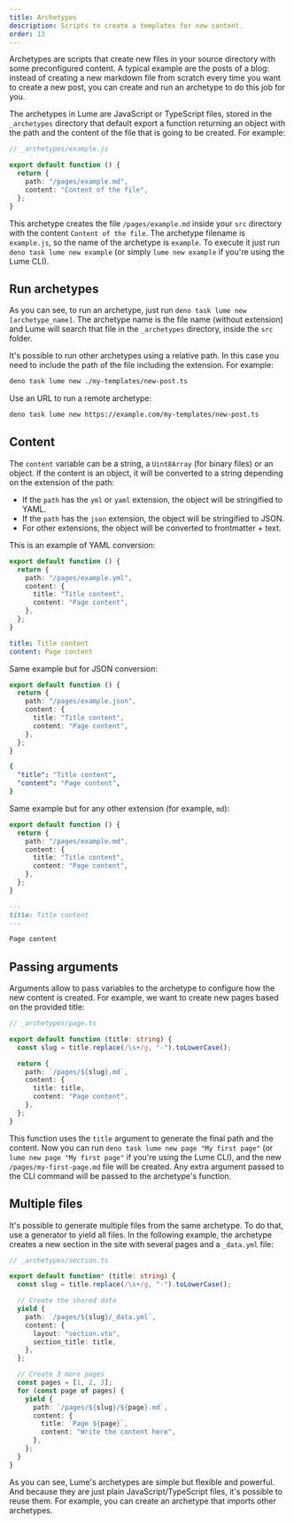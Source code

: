 ```yaml
---
title: Archetypes
description: Scripts to create a templates for new content.
order: 13
---
```


Archetypes are scripts that create new files in your source directory with some
preconfigured content. A typical example are the posts of a blog: instead of
creating a new markdown file from scratch every time you want to create a new
post, you can create and run an archetype to do this job for you.

The archetypes in Lume are JavaScript or TypeScript files, stored in the
`_archetypes` directory that default export a function returning an object with
the path and the content of the file that is going to be created. For example:

```ts
// _archetypes/example.js

export default function () {
  return {
    path: "/pages/example.md",
    content: "Content of the file",
  };
}
```

This archetype creates the file `/pages/example.md` inside your `src` directory
with the content `Content of the file`. The archetype filename is `example.js`,
so the name of the archetype is `example`. To execute it just run
`deno task lume new example` (or simply `lume new example` if you're using the
Lume CLI).

## Run archetypes

As you can see, to run an archetype, just run
`deno task lume new [archetype_name]`. The archetype name is the file name
(without extension) and Lume will search that file in the `_archetypes`
directory, inside the `src` folder.

It's possible to run other archetypes using a relative path. In this case you
need to include the path of the file including the extension. For example:

```sh
deno task lume new ./my-templates/new-post.ts
```

Use an URL to run a remote archetype:

```sh
deno task lume new https://example.com/my-templates/new-post.ts
```

## Content

The `content` variable can be a string, a `Uint8Array` (for binary files) or an
object. If the content is an object, it will be converted to a string depending
on the extension of the path:

- If the `path` has the `yml` or `yaml` extension, the object will be
  stringified to YAML.
- If the `path` has the `json` extension, the object will be stringified to
  JSON.
- For other extensions, the object will be converted to frontmatter + text.

This is an example of YAML conversion:

<lume-code>

```ts {title="Archetype"}
export default function () {
  return {
    path: "/pages/example.yml",
    content: {
      title: "Title content",
      content: "Page content",
    },
  };
}
```

```yml {title="/pages/example.yml"}
title: Title content
content: Page content
```

</lume-code>

Same example but for JSON conversion:

<lume-code>

```ts {title="Archetype"}
export default function () {
  return {
    path: "/pages/example.json",
    content: {
      title: "Title content",
      content: "Page content",
    },
  };
}
```

```yml {title="/pages/example.json"}
{
  "title": "Title content",
  "content": "Page content",
}
```

</lume-code>

Same example but for any other extension (for example, `md`):

<lume-code>

```ts {title="Archetype"}
export default function () {
  return {
    path: "/pages/example.md",
    content: {
      title: "Title content",
      content: "Page content",
    },
  };
}
```

```md {title="/pages/example.md"}
---
title: Title content
---

Page content
```

</lume-code>

## Passing arguments

Arguments allow to pass variables to the archetype to configure how the new
content is created. For example, we want to create new pages based on the
provided title:

```ts
// _archetypes/page.ts

export default function (title: string) {
  const slug = title.replace(/\s+/g, "-").toLowerCase();

  return {
    path: `/pages/${slug}.md`,
    content: {
      title: title,
      content: "Page content",
    },
  };
}
```

This function uses the `title` argument to generate the final path and the
content. Now you can run `deno task lume new page "My first page"` (or
`lume new page "My first page"` if you're using the Lume CLI), and the new
`/pages/my-first-page.md` file will be created. Any extra argument passed to the
CLI command will be passed to the archetype's function.

## Multiple files

It's possible to generate multiple files from the same archetype. To do that,
use a generator to yield all files. In the following example, the archetype
creates a new section in the site with several pages and a `_data.yml` file:

```ts
// _archetypes/section.ts

export default function* (title: string) {
  const slug = title.replace(/\s+/g, "-").toLowerCase();

  // Create the shared data
  yield {
    path: `/pages/${slug}/_data.yml`,
    content: {
      layout: "section.vto",
      section_title: title,
    },
  };

  // Create 3 more pages
  const pages = [1, 2, 3];
  for (const page of pages) {
    yield {
      path: `/pages/${slug}/${page}.md`,
      content: {
        title: `Page ${page}`,
        content: "Write the content here",
      },
    };
  }
}
```

As you can see, Lume's archetypes are simple but flexible and powerful. And
because they are just plain JavaScript/TypeScript files, it's possible to reuse
them. For example, you can create an archetype that imports other archetypes.
